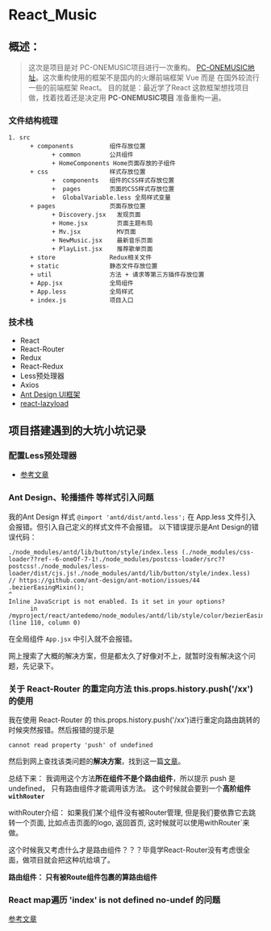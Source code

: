 # React_Music

## 概述：

> 这次是项目是对 PC-ONEMUSIC项目进行一次重构。 [PC-ONEMUSIC地址](https://github.com/flingyp/PC-ONEMUSIC)。这次重构使用的框架不是国内的火爆前端框架 Vue 而是 在国外较流行一些的前端框架 React。 目的就是：最近学了React 这款框架想找项目做，找着找着还是决定用 **PC-ONEMUSIC项目** 准备重构一遍。

### 文件结构梳理
```
1. src
      + components          组件存放位置          
            + common        公共组件
            + HomeComponents Home页面存放的子组件
      + css                 样式存放位置
            +  components   组件的CSS样式存放位置
            +  pages        页面的CSS样式存放位置
            +  GlobalVariable.less 全局样式变量
      + pages               页面存放位置
            + Discovery.jsx   发现页面
            + Home.jsx        页面主题布局
            + Mv.jsx          MV页面
            + NewMusic.jsx    最新音乐页面
            + PlayList.jsx    推荐歌单页面
      + store               Redux相关文件  
      + static              静态文件存放位置
      + util                方法 + 请求等第三方插件存放位置
      + App.jsx             全局组件
      + App.less            全局样式
      + index.js            项目入口
```

### 技术栈

+ React
+ React-Router
+ Redux
+ React-Redux
+ Less预处理器
+ Axios
+ [Ant Design UI框架](https://ant.design/docs/react/introduce-cn)
+ [react-lazyload](https://github.com/twobin/react-lazyload)


## 项目搭建遇到的大坑小坑记录

### 配置Less预处理器

+ [参考文章](https://www.jianshu.com/p/87ecc24447c0)


### Ant Design、轮播插件 等样式引入问题

我的Ant Design 样式 `@import 'antd/dist/antd.less';` 在 App.less 文件引入 会报错。但引入自己定义的样式文件不会报错。 
以下错误提示是Ant Design的错误代码：

```
./node_modules/antd/lib/button/style/index.less (./node_modules/css-loader??ref--6-oneOf-7-1!./node_modules/postcss-loader/src??postcss!./node_modules/less-loader/dist/cjs.js!./node_modules/antd/lib/button/style/index.less)
// https://github.com/ant-design/ant-motion/issues/44
.bezierEasingMixin();
^
Inline JavaScript is not enabled. Is it set in your options?
      in /myproject/react/antedemo/node_modules/antd/lib/style/color/bezierEasing.less (line 110, column 0)
```

在全局组件 `App.jsx` 中引入就不会报错。

网上搜索了大概的解决方案，但是都太久了好像对不上，就暂时没有解决这个问题，先记录下。

### 关于 React-Router 的重定向方法 this.props.history.push('/xx') 的使用

我在使用 React-Router 的 this.props.history.push('/xx')进行重定向路由跳转的时候突然报错。然后报错的提示是

`cannot read property 'push' of undefined`

然后到网上查找该类问题的**解决方案**，找到这一篇[文章](https://segmentfault.com/a/1190000022272003)。

总结下来： 我调用这个方法**所在组件不是个路由组件**，所以提示 push 是 undefined， 只有路由组件才能调用该方法。 这个时候就会要到一个**高阶组件 `withRouter`**

withRouter介绍： 如果我们某个组件没有被Router管理, 但是我们要依靠它去跳转一个页面, 比如点击页面的logo, 返回首页, 这时候就可以使用withRouter`来做。

这个时候我又考虑什么才是路由组件？？？毕竟学React-Router没有考虑很全面，做项目就会把这种坑给填了。

**路由组件： 只有被Route组件包裹的算路由组件**

### React map遍历 'index' is not defined no-undef 的问题

[参考文章](https://blog.csdn.net/YAOYU007/article/details/82177577)


